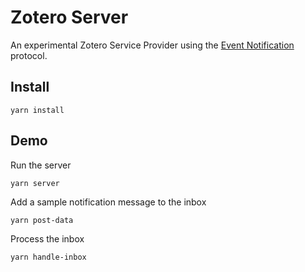 # Zotero Server

An experimental Zotero Service Provider using the [Event Notification](https://www.eventnotifications.net) protocol.

## Install

```
yarn install
```

## Demo

Run the server

```
yarn server
```

Add a sample notification message to the inbox

```
yarn post-data
```

Process the inbox

```
yarn handle-inbox
```
